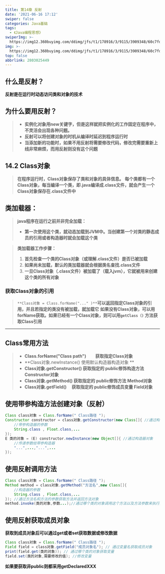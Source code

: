 ```yaml
---
title: 第14章 反射
date: '2021-06-16 17:12'
swiper: false
categories: Java基础
tags:
  - 《Java编程思想》
swiperImg: >-
  https://img12.360buyimg.com/ddimg/jfs/t1/178916/3/9115/3909348/60c7fd3bEba302120/57d3cba209336e3a.jpg
img: >-
  https://img12.360buyimg.com/ddimg/jfs/t1/178916/3/9115/3909348/60c7fd3bEba302120/57d3cba209336e3a.jpg
top: false
abbrlink: 2803025449
---
```

## 什么是反射？
**反射是在运行时动态访问类和对象的技术**
## 为什么要用反射？
> - **实例化对象用new关键字，但是这样就把实例化的工作固定在程序中，不灵活会出现各种问题。**
> - **反射可以将创建对象的时机从编译时延迟到程序运行时**
> - **当添加新的功能时，如果不用反射将需要修改代码，修改完需要重新上线非常麻烦，而用反射则没有这个问题**



## 14.2 Class对象
> **在程序运行时，Class对象保存了类和对象的具体信息。**
> **每个类都有一个Class对象，每当编译一个类，即.java编译成.class文件，就会产生一个Class对象保存在.class文件中**

## 类加载器：
> **java程序在运行之前并非完全加载：**
> - **第一次使用这个类，就动态加载到JVM中。当创建第一个对类的静态成员的引用或者构造器时就会加载这个类**



> **类加载器工作步骤：**
> 1. **首先检查一个类的Class对象（或理解.class文件）是否已被加载**
> 1. **如果尚未加载，默认的类加载器就会根据类名查找.class文件**
> 1. **一旦Class对象（.class文件）被加载了（载入jvm），它就被用来创建这个类的所有对象**



### 获取Class对象的引用
> `**Class对象 = Class.forName("..." )**`**可以返回指定Class对象的引用，并且若指定的类没有被加载，就加载它**
> **如果没有Class对象，可以用forName获取。如果已经有一个Class对象，则可以用`getClass（)` 方法获取Class引用**

---

## Class常用方法
> - **Class.forName("Class path")           获取指定Class对象**
> - **Class对象.newInstance()                  使用默认构造器构造对象 **
> - **Class对象.getConstructor()              获取指定的 public修饰构造方法 Constructor对象**
> - **Class对象.getMethod()                    获取指定的 public修饰方法 Method对象**
> - **Class对象.getField()                        获取指定的 public修饰成员变量 Field对象**

## 使用带参构造方法创建对象（反射）
```java
Class class对象 = Class.forName(" Class路径 ");
Constructor constructor = class对象.getConstructor(new Class[]{ //通过构造器的参数获取构造器对象
	//带参构造器的参数
    String.class , Float.class,...
});
E 类的对象 = (E) constructor.newInstance(new Object[]{ //通过构造器对象
    //传递参数给带参构造器
    "...",...,"...",...
});
```
## 使用反射调用方法
```java
Class class对象 = Class.forName(" Class路径 ");
Method method = class对象.getMethod("方法名",new Class[]{
	//构造器的参数
    String.class , Float.class,...
}); //通过方法名和方法的参数获取方法并返回方法对象
method.invoke(类的对象,参数...);//通过哪个类的对象调用这个方法以及方法参数来执行方法
```
## 使用反射获取成员对象
**获取到成员对象后可以通过get或者set获取数据或修改数据**
```java
Class class对象 = Class.forName(" Class路径 ");
Field field = class对象.getField("成员对象名"); // 通过变量名获取成员对象
print(field.get(类的对象)); // 通过哪个类的对象获取变量
field.set(类的对象,需要修改的值); //修改变量
```
**如果要获取非public则都采用getDeclaredXXX**
